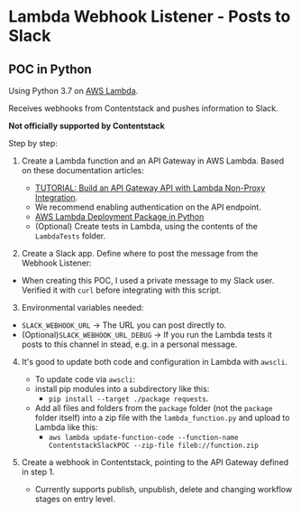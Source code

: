 # Lambda Webhook Listener - Posts to Slack
## POC in Python

Using Python 3.7 on [AWS Lambda](https://aws.amazon.com/lambda/).

Receives webhooks from Contentstack and pushes information to Slack.

**Not officially supported by Contentstack**

Step by step:
1. Create a Lambda function and an API Gateway in AWS Lambda. Based on these documentation articles:
   * [TUTORIAL: Build an API Gateway API with Lambda Non-Proxy Integration](https://docs.aws.amazon.com/apigateway/latest/developerguide/getting-started-lambda-non-proxy-integration.html).
    * We recommend enabling authentication on the API endpoint.
   * [AWS Lambda Deployment Package in Python](https://docs.aws.amazon.com/lambda/latest/dg/python-package.html)
   * (Optional) Create tests in Lambda, using the contents of the `LambdaTests` folder.

2. Create a Slack app. Define where to post the message from the Webhook Listener:
  * When creating this POC, I used a private message to my Slack user. Verified it with `curl` before integrating with this script.

3. Environmental variables needed:
  * `SLACK_WEBHOOK_URL` -> The URL you can post directly to.
  * (Optional)`SLACK_WEBHOOK_URL_DEBUG` -> If you run the Lambda tests it posts to this channel in stead, e.g. in a personal message.


4. It's good to update both code and configuration in Lambda with `awscli`.
   * To update code via `awscli`:
    * install pip modules into a subdirectory like this:
      * `pip install --target ./package requests`.
    * Add all files and folders from the `package` folder (not the `package` folder itself) into a zip file with the `lambda_function.py` and upload to Lambda like this:
      * `aws lambda update-function-code --function-name ContentstackSlackPOC --zip-file fileb://function.zip`

5. Create a webhook in Contentstack, pointing to the API Gateway defined in step 1.
    * Currently supports publish, unpublish, delete and changing workflow stages on entry level.
